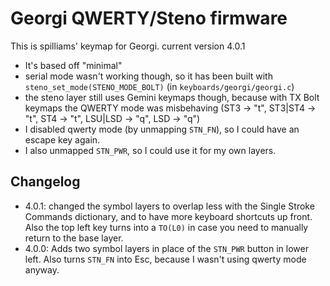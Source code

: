 # Georgi QWERTY/Steno firmware

This is spilliams' keymap for Georgi. current version 4.0.1

- It's based off "minimal"
- serial mode wasn't working though, so it has been built with `steno_set_mode(STENO_MODE_BOLT)` (in `keyboards/georgi/georgi.c`)
- the steno layer still uses Gemini keymaps though, because with TX Bolt keymaps the QWERTY mode was misbehaving (ST3 -> "t", ST3|ST4 -> "t", ST4 -> "t", LSU|LSD -> "q", LSD -> "q")
- I disabled qwerty mode (by unmapping `STN_FN`), so I could have an
escape key again.
- I also unmapped `STN_PWR`, so I could use it for my own layers.

## Changelog

- 4.0.1: changed the symbol layers to overlap less with the Single Stroke Commands dictionary, and to have more keyboard shortcuts up front.
Also the top left key turns into a `TO(L0)` in case you need to manually return to the base layer.
- 4.0.0: Adds two symbol layers in place of the `STN_PWR` button in lower left. Also turns `STN_FN` into Esc, because I wasn't using qwerty mode anyway.
